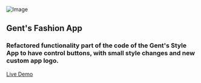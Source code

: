 ![Image](https://raw.githubusercontent.com/SinisaVukmirovic/Gents-Fashion/master/demo.png)

## Gent's Fashion App

### Refactored functionality part of the code of the Gent's Style App to have control buttons, with small style changes and new custom app logo.

[Live Demo](https://sinisavukmirovic.github.io/Gent-s-Fashion/ "Gent's Fashion")
